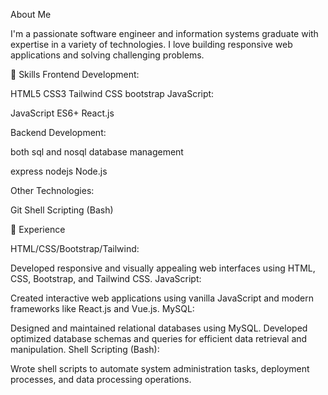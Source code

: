  About Me
 
I'm a passionate software engineer and information systems graduate with expertise in a variety of technologies. I love building responsive web applications and solving challenging problems.

🔧 Skills
Frontend Development:

HTML5
CSS3
Tailwind CSS
bootstrap
JavaScript:

JavaScript
ES6+
React.js

Backend Development:

both sql and nosql database management

express nodejs
Node.js


Other Technologies:


Git
Shell Scripting (Bash)


💼 Experience


HTML/CSS/Bootstrap/Tailwind:

Developed responsive and visually appealing web interfaces using HTML, CSS, Bootstrap, and Tailwind CSS.
JavaScript:

Created interactive web applications using vanilla JavaScript and modern frameworks like React.js and Vue.js.
MySQL:

Designed and maintained relational databases using MySQL.
Developed optimized database schemas and queries for efficient data retrieval and manipulation.
Shell Scripting (Bash):

Wrote shell scripts to automate system administration tasks, deployment processes, and data processing operations.
